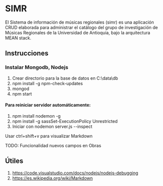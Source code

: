 # SIMR
El Sistema de información de músicas regionales (simr) es una aplicación CRUD elaborada para administrar el catálogo del grupo de investigación de Músicas Regionales de la Universidad de Antioquia, bajo la arquitectura MEAN stack.

## Instrucciones

### Instalar Mongodb, Nodejs
1. Crear directorio para la base de datos en C:\data\db
2. npm install -g npm-check-updates
3. mongod
4. npm start

#### Para reiniciar servidor automáticamente:
1. npm install nodemon -g
2. npm install -g sassSet-ExecutionPolicy Unrestricted
3. Iniciar con nodemon server.js --inspect


Usar ctrl+shift+v para visualizar Markdown

TODO: Funcionalidad nuevos campos en Obras

## Útiles

1. https://code.visualstudio.com/docs/nodejs/nodejs-debugging
2. https://es.wikipedia.org/wiki/Markdown
